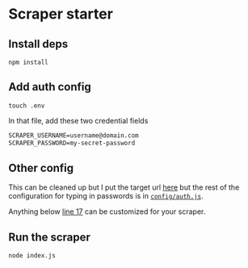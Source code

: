Scraper starter
===

## Install deps

```
npm install
```

## Add auth config

```
touch .env
```

In that file, add these two credential fields

```txt
SCRAPER_USERNAME=username@domain.com
SCRAPER_PASSWORD=my-secret-password
```

## Other config

This can be cleaned up but I put the target url [here](https://github.com/mhkeller/scraper-starter/blob/master/index.js#L14) but the rest of the configuration for typing in passwords is in [`config/auth.js`](https://github.com/mhkeller/scraper-starter/blob/master/config/auth.js). 

Anything below [line 17](https://github.com/mhkeller/scraper-starter/blob/c09ca63ba5ac5e6127b2fff513b650eb45e4612b/index.js#L17) can be customized for your scraper.

## Run the scraper

```
node index.js
```

